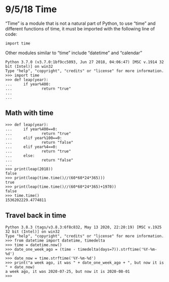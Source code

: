 # 9/5/18 Time 

“Time” is a module that is not a natural part of Python, to use “time” and different functions of time, it must be imported with the following line of code:

```import time```

Other modules similar to “time” include “datetime” and “calendar”

```
Python 3.7.0 (v3.7.0:1bf9cc5093, Jun 27 2018, 04:06:47) [MSC v.1914 32 bit (Intel)] on win32
Type "help", "copyright", "credits" or "license" for more information.
>>> import time
>>> def leap(year):
...     if year%400:
...             return "true"
...
...
```

## Math with time
```
>>> def leap(year):
...     if year%400==0:
...             return "true"
...     elif year%100==0:
...             return "false"
...     elif year%4==0:
...             return "true"
...     else:
...             return "false"
...
>>> print(leap(2018))
false
>>> print(leap(time.time()//(60*60*24*365)))
true
>>> print(leap(time.time()//(60*60*24*365)+1970))
false
>>> time.time()
1536202229.4774811
```

## Travel back in time
```
Python 3.8.3 (tags/v3.8.3:6f8c832, May 13 2020, 22:20:19) [MSC v.1925 32 bit (Intel)] on win32
Type "help", "copyright", "credits" or "license" for more information.
>>> from datetime import datetime, timedelta
>>> time = datetime.now()
>>> date_one_week_ago = (time - timedelta(days=7)).strftime('%Y-%m-%d')
>>> date_now = time.strftime('%Y-%m-%d')
>>> print("a week ago, it was " + date_one_week_ago + ", but now it is " + date_now)
a week ago, it was 2020-07-25, but now it is 2020-08-01
>>> 
